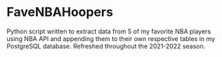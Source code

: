 # FaveNBAHoopers
Python script written to extract data from 5 of my favorite NBA players using NBA API and appending them to their own respective tables in my PostgreSQL database. Refreshed throughout the 2021-2022 season. 
